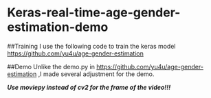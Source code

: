 # Keras-real-time-age-gender-estimation-demo

##Training
I use the following code to train the keras model
https://github.com/yu4u/age-gender-estimation

##Demo
Unlike the demo.py in https://github.com/yu4u/age-gender-estimation
,I made several adjustment for the demo.

***Use moviepy instead of cv2 for the frame of the video!!!***

